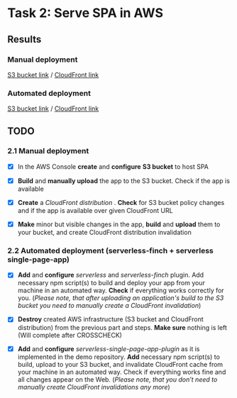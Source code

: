 # Task 2: Serve SPA in AWS

## Results

### Manual deployment

[S3 bucket link](http://rs-aws-app.s3-website-eu-west-1.amazonaws.com/) / [CloudFront link](https://dc5iymr3p5a9f.cloudfront.net/)

### Automated deployment

[S3 bucket link](http://rs-aws-app-auto.s3-website-eu-west-1.amazonaws.com/) / [CloudFront link](https://d1i3djc1goffjb.cloudfront.net/)

## TODO

### 2.1 Manual deployment

- [x] In the AWS Console **create** and **configure** **S3 bucket** to host SPA

- [x] **Build** and **manually upload** the app to the S3 bucket. Check if the app is available

- [x] **Create** a _CloudFront distribution_ . **Check** for S3 bucket policy changes and if the app is available over given CloudFront URL

- [x] **Make** minor but visible changes in the app, **build** and **upload** them to your bucket, and create CloudFront distribution invalidation

### 2.2 Automated deployment (serverless-finch + serverless single-page-app)

- [x]  **Add** and **configure** _serverless_ and _serverless-finch_ plugin. Add necessary npm script(s) to build and deploy your app from your machine in an automated way. **Check** if everything works correctly for you. (_Please note, that after uploading an application's build to the S3 bucket you need to manually create a CloudFront invalidation_)

- [x] **Destroy** created AWS infrastructure (S3 bucket and CloudFront distribution) from the previous part and steps. **Make sure** nothing is left (Will complete after CROSSCHECK)

- [x] **Add** and **configure** _serverless-single-page-app-plugin_ as it is implemented in the demo repository. **Add** necessary npm script(s) to build, upload to your S3 bucket, and invalidate CloudFront cache from your machine in an automated way. Check if everything works fine and all changes appear on the Web. (_Please note, that you don’t need to manually create CloudFront invalidations any more_)
